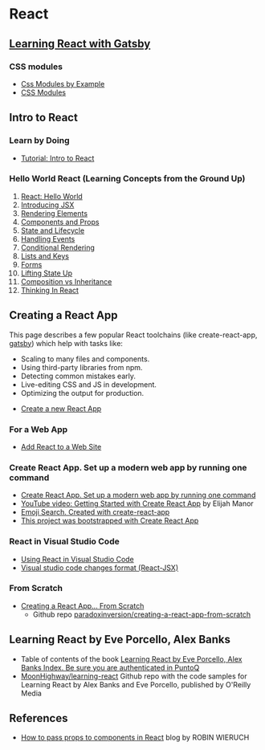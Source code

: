 # React

## [Learning React with Gatsby](gatsby)

### CSS modules

* [Css Modules by Example](https://www.javascriptstuff.com/css-modules-by-example/)
* [CSS Modules](https://github.com/css-modules/css-modules)

## Intro to React

###  Learn by Doing

* [Tutorial: Intro to React](https://reactjs.org/tutorial/tutorial.html)

### Hello World React (Learning Concepts from the Ground Up)

1. [React: Hello World](https://reactjs.org/docs/hello-world.html)
2. [Introducing JSX](https://reactjs.org/docs/introducing-jsx.html)
3. [Rendering Elements](https://reactjs.org/docs/rendering-elements.html)
4. [Components and Props](https://reactjs.org/docs/components-and-props.html)
5. [State and Lifecycle](https://reactjs.org/docs/state-and-lifecycle.html)
6.  [Handling Events](https://reactjs.org/docs/handling-events.html)
7.  [Conditional Rendering](https://reactjs.org/docs/conditional-rendering.html)
8.  [Lists and Keys](https://reactjs.org/docs/lists-and-keys.html)
9.  [Forms](https://reactjs.org/docs/forms.html)
10. [Lifting State Up](https://reactjs.org/docs/lifting-state-up.html)
11. [Composition vs Inheritance](https://reactjs.org/docs/composition-vs-inheritance.html)
12. [Thinking In React](https://reactjs.org/docs/thinking-in-react.html)

## Creating a React App

This page describes a few popular React toolchains (like create-react-app, [gatsby](https://www.gatsbyjs.org/)) which help with tasks like:

- Scaling to many files and components.
- Using third-party libraries from npm.
- Detecting common mistakes early.
- Live-editing CSS and JS in development.
- Optimizing the output for production.

* [Create a new React App](https://reactjs.org/docs/create-a-new-react-app.html)

### For a Web App

* [Add React to a Web Site](https://reactjs.org/docs/add-react-to-a-website.html)

### Create React App. Set up a modern web app by running one command

* [Create React App. Set up a modern web app by running one command](https://create-react-app.dev/)
* [YouTube video: Getting Started with Create React App](https://youtu.be/eCz3rhsDG5s) by Elijah  Manor
* [Emoji Search. Created with create-react-app](https://github.com/ahfarmer/emoji-search)
* [This project was bootstrapped with Create React App](https://github.com/facebook/create-react-app/blob/master/packages/react-scripts/template/README.md)
  
### React in Visual Studio Code

* [Using React in Visual Studio Code](https://code.visualstudio.com/docs/nodejs/reactjs-tutorial)
* [Visual studio code changes format (React-JSX)](https://stackoverflow.com/questions/44993808/visual-studio-code-changes-format-react-jsx)

### From Scratch

* [Creating a React App… From Scratch](https://blog.usejournal.com/creating-a-react-app-from-scratch-f3c693b84658)
  - Github repo [paradoxinversion/creating-a-react-app-from-scratch](https://github.com/paradoxinversion/creating-a-react-app-from-scratch)

## Learning React by Eve Porcello, Alex Banks 

* Table of contents of the book [Learning React by Eve Porcello, Alex Banks Index. Be sure you are authenticated in PuntoQ](learning-react.md)
* [MoonHighway/learning-react](https://github.com/moonhighway/learning-react) Github repo with the code samples for Learning React by Alex Banks and Eve Porcello, published by O'Reilly Media

## References

* [How to pass props to components in React](https://www.robinwieruch.de/react-pass-props-to-component#react-props) blog by ROBIN WIERUCH
 